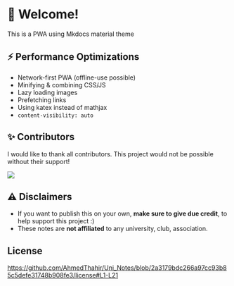 # 👋 Welcome!

This is a PWA using Mkdocs material theme

## ⚡️ Performance Optimizations

- Network-first PWA (offline-use possible)
- Minifying & combining CSS/JS
- Lazy loading images
- Prefetching links
- Using katex instead of mathjax
- `content-visibility: auto`

## ✨ Contributors

I would like to thank all contributors. This project would not be possible without their support!

<a href="https://github.com/AhmedThahir/Uni_Notes/graphs/contributors">
  <img src="https://contrib.rocks/image?repo=AhmedThahir/Uni_Notes" loading="lazy" />
</a>

## ⚠️ Disclaimers

- If you want to publish this on your own, **make sure to give due credit**, to help support this project :)
- These notes are **not affiliated** to any university, club, association.

## License

https://github.com/AhmedThahir/Uni_Notes/blob/2a3179bdc266a97cc93b85c5defe31748b908fe3/license#L1-L21
